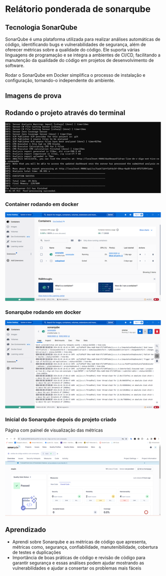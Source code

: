 # Relátorio ponderada de sonarqube

## Tecnologia SonarQube
SonarQube é uma plataforma utilizada para realizar análises automáticas de código, identificando bugs e vulnerabilidades de segurança, além de oferecer métricas sobre a qualidade do código. Ele suporta várias linguagens de programação e se integra a ambientes de CI/CD, facilitando a manutenção da qualidade do código em projetos de desenvolvimento de software.

Rodar o SonarQube em Docker simplifica o processo de instalação e configuração, tornando-o independente do ambiente. 

## Imagens de prova

## Rodando o projeto através do terminal
<img src="./Assets/image1.png"></img>

### Container rodando em docker
<img src="./Assets/image4.png"></img>


### Sonarqube rodando em docker
<img src="./Assets/image2.png"></img>

### Inicial do Sonarqube depois do projeto criado
Página com painel de visualização das métricas 

<img src="./Assets/image3.png"></img>


## Aprendizado
- Aprendi sobre Sonarqube e as métricas de código que apresenta, métricas como, segurança, confiabilidade, manutenibilidade, cobertura de testes e duplicações
- Importância de boas práticas de código e revisão de código para garantir segurança e essas análises podem ajudar mostrando as vulnerabilidades e ajudar a consertar os problemas mais fáceis 
